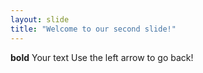 ```yaml
---
layout: slide
title: "Welcome to our second slide!"
---
```

**bold** Your text
Use the left arrow to go back!
